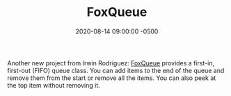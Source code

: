 ﻿---
layout: post
title:  "FoxQueue"
date:   2020-08-14 09:00:00 -0500
categories: vfpx update
---

Another new project from Irwin Rodríguez: [FoxQueue](https://github.com/Irwin1985/FoxQueue) provides a first-in, first-out (FIFO) queue class. You can add items to the end of the queue and remove them from the start or remove all the items. You can also peek at the top item without removing it.
